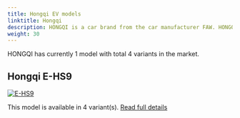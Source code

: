 ```yaml
---
title: Hongqi EV models
linktitle: Hongqi
description: HONGQI is a car brand from the car manufacturer FAW. HONGQI has been making exclusive luxury cars ever since 1958. Since then, HONGQI has grown from producing a small number of cars on special order, to producing cars for the entire Chinese market. HONGQI's ambition is now to become China's leading manufacturer of premium cars. 
weight: 30
---
```

HONGQI has currently 1 model with total 4 variants in the market. 


## Hongqi E-HS9

[![E-HS9](https://media.evkx.net/multimedia/models/hongqi/e-hs9/e-hs9_comfort/main_1_st.jpg)](e-hs9)

This model is available in 4 variant(s). 
[Read full details](e-hs9/)
